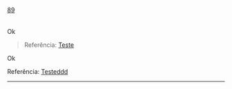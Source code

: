 [89](https://github.com/guilhermeprokisch/ideias/issues/89) 
###### 

Ok


> Referência: [Teste](Teste)


Ok


 Referência: [Testeddd](Testeddd)

-------------------------------------------------------------------------------

